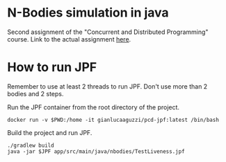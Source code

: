 ﻿# N-Bodies simulation in java
Second assignment of the "Concurrent and Distributed Programming" course.
Link to the actual assignment [here](https://docs.google.com/document/d/1u0YI-9BbNr3gvVvLpMMYGHXAVRbPvz3RVrjej-He9zw/edit).

# How to run JPF
Remember to use at least 2 threads to run JPF. Don't use more than 2 bodies and 2 steps.

Run the JPF container from the root directory of the project.
```
docker run -v $PWD:/home -it gianlucaaguzzi/pcd-jpf:latest /bin/bash
```

Build the project and run JPF.
```
./gradlew build
java -jar $JPF app/src/main/java/nbodies/TestLiveness.jpf
```
